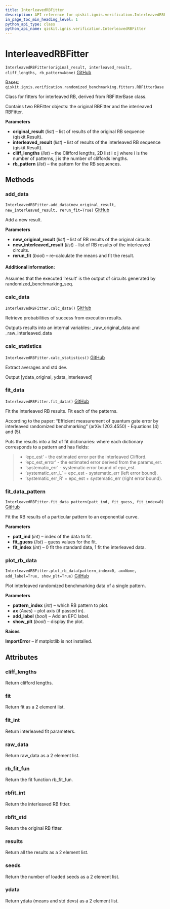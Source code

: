 ```yaml
---
title: InterleavedRBFitter
description: API reference for qiskit.ignis.verification.InterleavedRBFitter
in_page_toc_min_heading_level: 1
python_api_type: class
python_api_name: qiskit.ignis.verification.InterleavedRBFitter
---
```


# InterleavedRBFitter

<span id="qiskit.ignis.verification.InterleavedRBFitter" />

`InterleavedRBFitter(original_result, interleaved_result, cliff_lengths, rb_pattern=None)` [GitHub](https://github.com/qiskit-community/qiskit-ignis/tree/stable/0.6/qiskit/ignis/verification/randomized_benchmarking/fitters.py "view source code")

Bases: `qiskit.ignis.verification.randomized_benchmarking.fitters.RBFitterBase`

Class for fitters for interleaved RB, derived from RBFitterBase class.

Contains two RBFitter objects: the original RBFitter and the interleaved RBFitter.

**Parameters**

*   **original\_result** (*list*) – list of results of the original RB sequence (qiskit.Result).
*   **interleaved\_result** (*list*) – list of results of the interleaved RB sequence (qiskit.Result).
*   **cliff\_lengths** (*list*) – the Clifford lengths, 2D list i x j where i is the number of patterns, j is the number of cliffords lengths.
*   **rb\_pattern** (*list*) – the pattern for the RB sequences.

## Methods

### add\_data

<span id="qiskit.ignis.verification.InterleavedRBFitter.add_data" />

`InterleavedRBFitter.add_data(new_original_result, new_interleaved_result, rerun_fit=True)` [GitHub](https://github.com/qiskit-community/qiskit-ignis/tree/stable/0.6/qiskit/ignis/verification/randomized_benchmarking/fitters.py "view source code")

Add a new result.

**Parameters**

*   **new\_original\_result** (*list*) – list of RB results of the original circuits.
*   **new\_interleaved\_result** (*list*) – list of RB results of the interleaved circuits.
*   **rerun\_fit** (*bool*) – re-calculate the means and fit the result.

#### Additional information:

Assumes that the executed ‘result’ is the output of circuits generated by randomized\_benchmarking\_seq.

### calc\_data

<span id="qiskit.ignis.verification.InterleavedRBFitter.calc_data" />

`InterleavedRBFitter.calc_data()` [GitHub](https://github.com/qiskit-community/qiskit-ignis/tree/stable/0.6/qiskit/ignis/verification/randomized_benchmarking/fitters.py "view source code")

Retrieve probabilities of success from execution results.

Outputs results into an internal variables: \_raw\_original\_data and \_raw\_interleaved\_data

### calc\_statistics

<span id="qiskit.ignis.verification.InterleavedRBFitter.calc_statistics" />

`InterleavedRBFitter.calc_statistics()` [GitHub](https://github.com/qiskit-community/qiskit-ignis/tree/stable/0.6/qiskit/ignis/verification/randomized_benchmarking/fitters.py "view source code")

Extract averages and std dev.

Output \[ydata\_original, ydata\_interleaved]

### fit\_data

<span id="qiskit.ignis.verification.InterleavedRBFitter.fit_data" />

`InterleavedRBFitter.fit_data()` [GitHub](https://github.com/qiskit-community/qiskit-ignis/tree/stable/0.6/qiskit/ignis/verification/randomized_benchmarking/fitters.py "view source code")

Fit the interleaved RB results. Fit each of the patterns.

According to the paper: “Efficient measurement of quantum gate error by interleaved randomized benchmarking” (arXiv:1203.4550) - Equations (4) and (5).

Puts the results into a list of fit dictionaries: where each dictionary corresponds to a pattern and has fields:

> *   ‘epc\_est’ - the estimated error per the interleaved Clifford.
> *   ‘epc\_est\_error’ - the estimated error derived from the params\_err.
> *   ‘systematic\_err’ - systematic error bound of epc\_est.
> *   ‘systematic\_err\_L’ = epc\_est - systematic\_err (left error bound).
> *   ‘systematic\_err\_R’ = epc\_est + systematic\_err (right error bound).

### fit\_data\_pattern

<span id="qiskit.ignis.verification.InterleavedRBFitter.fit_data_pattern" />

`InterleavedRBFitter.fit_data_pattern(patt_ind, fit_guess, fit_index=0)` [GitHub](https://github.com/qiskit-community/qiskit-ignis/tree/stable/0.6/qiskit/ignis/verification/randomized_benchmarking/fitters.py "view source code")

Fit the RB results of a particular pattern to an exponential curve.

**Parameters**

*   **patt\_ind** (*int*) – index of the data to fit.
*   **fit\_guess** (*list*) – guess values for the fit.
*   **fit\_index** (*int*) – 0 fit the standard data, 1 fit the interleaved data.

### plot\_rb\_data

<span id="qiskit.ignis.verification.InterleavedRBFitter.plot_rb_data" />

`InterleavedRBFitter.plot_rb_data(pattern_index=0, ax=None, add_label=True, show_plt=True)` [GitHub](https://github.com/qiskit-community/qiskit-ignis/tree/stable/0.6/qiskit/ignis/verification/randomized_benchmarking/fitters.py "view source code")

Plot interleaved randomized benchmarking data of a single pattern.

**Parameters**

*   **pattern\_index** (*int*) – which RB pattern to plot.
*   **ax** (*Axes*) – plot axis (if passed in).
*   **add\_label** (*bool*) – Add an EPC label.
*   **show\_plt** (*bool*) – display the plot.

**Raises**

**ImportError** – if matplotlib is not installed.

## Attributes

<span id="qiskit.ignis.verification.InterleavedRBFitter.cliff_lengths" />

### cliff\_lengths

Return clifford lengths.

<span id="qiskit.ignis.verification.InterleavedRBFitter.fit" />

### fit

Return fit as a 2 element list.

<span id="qiskit.ignis.verification.InterleavedRBFitter.fit_int" />

### fit\_int

Return interleaved fit parameters.

<span id="qiskit.ignis.verification.InterleavedRBFitter.raw_data" />

### raw\_data

Return raw\_data as a 2 element list.

<span id="qiskit.ignis.verification.InterleavedRBFitter.rb_fit_fun" />

### rb\_fit\_fun

Return the fit function rb\_fit\_fun.

<span id="qiskit.ignis.verification.InterleavedRBFitter.rbfit_int" />

### rbfit\_int

Return the interleaved RB fitter.

<span id="qiskit.ignis.verification.InterleavedRBFitter.rbfit_std" />

### rbfit\_std

Return the original RB fitter.

<span id="qiskit.ignis.verification.InterleavedRBFitter.results" />

### results

Return all the results as a 2 element list.

<span id="qiskit.ignis.verification.InterleavedRBFitter.seeds" />

### seeds

Return the number of loaded seeds as a 2 element list.

<span id="qiskit.ignis.verification.InterleavedRBFitter.ydata" />

### ydata

Return ydata (means and std devs) as a 2 element list.

